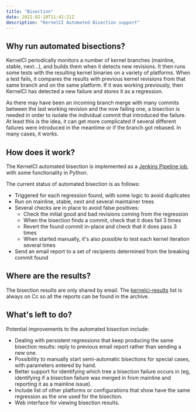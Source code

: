 ```yaml
---
title: "Bisection"
date: 2021-02-10T11:41:21Z
description: "KernelCI Automated Bisection support"
---
```


## Why run automated bisections?

KernelCI periodically monitors a number of kernel branches (mainline, stable,
next...), and builds them when it detects new revisions.  It then runs some
tests with the resulting kernel binaries on a variety of platforms.  When a
test fails, it compares the results with previous kernel revisions from that
same branch and on the same platform.  If it was working previously, then
KernelCI has detected a new failure and stores it as a regression.

As there may have been an incoming branch merge with many commits between the
last working revision and the now failing one, a bisection is needed in order
to isolate the individual commit that introduced the failure.  At least this is
the idea, it can get more complicated if several different failures were
introduced in the meantime or if the branch got rebased.  In many cases, it
works.

## How does it work?

The KernelCI automated bisection is implemented as a [Jenkins Pipeline
job](https://github.com/kernelci/kernelci-jenkins/blob/main/jobs/bisect.jpl),
with some functionality in Python.

The current status of automated bisection is as follows:

- Triggered for each regression found, with some logic to avoid duplicates
- Run on mainline, stable, next and several maintainer trees
- Several checks are in place to avoid false positives:
  - Check the initial good and bad revisions coming from the regression
  - When the bisection finds a commit, check that it does fail 3 times
  - Revert the found commit in-place and check that it does pass 3 times
  - When started manually, it's also possible to test each kernel
    iteration several times
- Send an email report to a set of recipients determined from the
  breaking commit found

## Where are the results?

The bisection results are only shared by email.  The
[kernelci-results](https://groups.io/g/kernelci-results/topics) list is always
on Cc so all the reports can be found in the archive.

## What's left to do?

Potential improvements to the automated bisection include:

- Dealing with persistent regressions that keep producing the same bisection
  results: reply to previous email report rather than sending a new one.
- Possibility to manually start semi-automatic bisections for special cases,
  with parameters entered by hand.
- Better support for identifying which tree a bisection failure occurs in (eg,
  identifying if a bisection failure was merged in from mainline and reporting
  it as a mainline issue).
- Include list of other platforms or configurations that show have the same
  regression as the one used for the bisection.
- Web interface for viewing bisection results.
